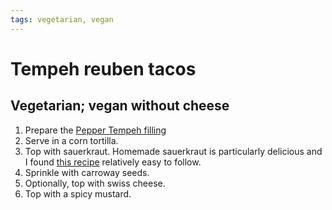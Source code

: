 ```yaml
---
tags: vegetarian, vegan
---
```


# Tempeh reuben tacos 

Vegetarian; vegan without cheese
--------------------------------

1. Prepare the [Pepper Tempeh filling](/base_layers/pepper_tempeh.md)
2. Serve in a corn tortilla.
3. Top with sauerkraut.  Homemade sauerkraut is particularly delicious and I found [this recipe](http://www.wildfermentation.com/making-sauerkraut-2/) relatively easy to follow.
4. Sprinkle with carroway seeds.
3. Optionally, top with swiss cheese. 
4. Top with a spicy mustard.

